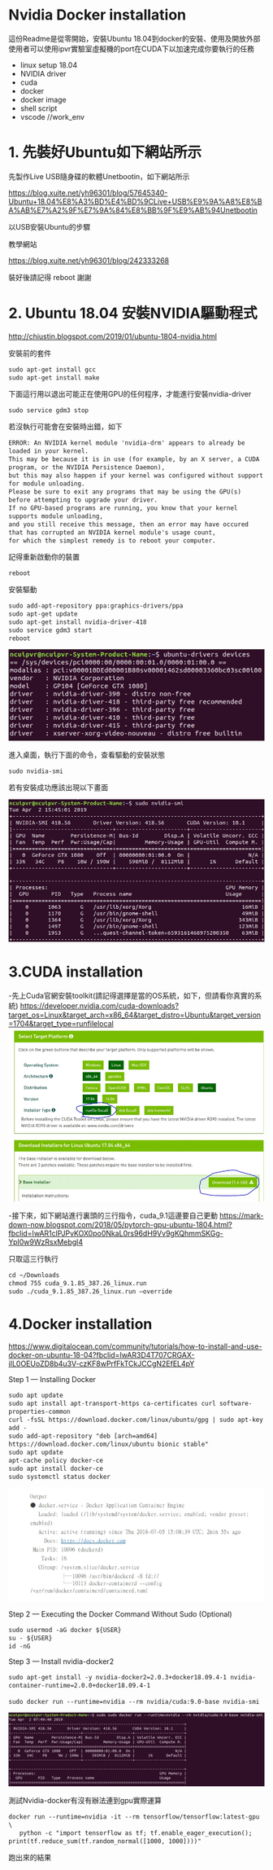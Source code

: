 Nvidia Docker installation 
=======
這份Readme是從零開始，安裝Ubuntu 18.04到docker的安裝、使用及開放外部使用者可以使用ipvr實驗室虛擬機的port在CUDA下以加速完成你要執行的任務
- linux setup 18.04
- NVIDIA driver
- cuda
- docker
- docker image
- shell script
- vscode  //work_env

# 1.	先裝好Ubuntu如下網站所示
先製作Live USB隨身碟的軟體Unetbootin，如下網站所示

https://blog.xuite.net/yh96301/blog/57645340-Ubuntu+18.04%E8%A3%BD%E4%BD%9CLive+USB%E9%9A%A8%E8%BA%AB%E7%A2%9F%E7%9A%84%E8%BB%9F%E9%AB%94Unetbootin

以USB安裝Ubuntu的步驟

教學網站

https://blog.xuite.net/yh96301/blog/242333268

裝好後請記得 reboot 謝謝

# 2. Ubuntu 18.04 安裝NVIDIA驅動程式

http://chiustin.blogspot.com/2019/01/ubuntu-1804-nvidia.html

安裝前的套件

```shell
sudo apt-get install gcc
sudo apt-get install make
```
下面這行用以退出可能正在使用GPU的任何程序，才能進行安裝nvidia-driver

```shell
sudo service gdm3 stop
```

若沒執行可能會在安裝時出錯，如下

```shell
ERROR: An NVIDIA kernel module 'nvidia-drm' appears to already be loaded in your kernel.
This may be because it is in use (for example, by an X server, a CUDA program, or the NVIDIA Persistence Daemon), 
but this may also happen if your kernel was configured without support for module unloading.
Please be sure to exit any programs that may be using the GPU(s) before attempting to upgrade your driver.
If no GPU-based programs are running, you know that your kernel supports module unloading, 
and you still receive this message, then an error may have occured that has corrupted an NVIDIA kernel module's usage count, 
for which the simplest remedy is to reboot your computer.
```
記得重新啟動你的裝置
```shell
reboot
```
安裝驅動

```shell
sudo add-apt-repository ppa:graphics-drivers/ppa 
sudo apt-get update
sudo apt-get install nvidia-driver-418
sudo service gdm3 start
reboot
```
![image](https://github.com/ncuipvr/RoadToHell/blob/master/im/ubuntu%20driver-device.png)


進入桌面，執行下面的命令，查看驅動的安裝狀態
```shell
sudo nvidia-smi
```
若有安裝成功應該出現以下畫面

![image](https://github.com/ncuipvr/RoadToHell/blob/master/im/nvidia-smi.png)


# 3.CUDA installation

-先上Cuda官網安裝toolkit(請記得選擇是當的OS系統，如下，但請看你真實的系統)
https://developer.nvidia.com/cuda-downloads?target_os=Linux&target_arch=x86_64&target_distro=Ubuntu&target_version=1704&target_type=runfilelocal
![image](https://github.com/ncuipvr/RoadToHell/blob/master/im/CUDA.jpg)

-接下來，如下網站進行裏頭的三行指令，cuda_9.1這邊要自己更動
https://mark-down-now.blogspot.com/2018/05/pytorch-gpu-ubuntu-1804.html?fbclid=IwAR1clPJPvKOX0po0NkaL0rs96dH9Vv9gKQhmmSKGg-YpI0w9WzRsxMebgl4

只取這三行執行
```shell
cd ~/Downloads
chmod 755 cuda_9.1.85_387.26_linux.run
sudo ./cuda_9.1.85_387.26_linux.run –override
```
# 4.Docker installation
https://www.digitalocean.com/community/tutorials/how-to-install-and-use-docker-on-ubuntu-18-04?fbclid=IwAR3D4T707CRGAX-iIL0OEUoZD8b4u3V-czKF8wPrfFkTCkJCCgN2EfEL4pY


Step 1 — Installing Docker
```shell
sudo apt update
sudo apt install apt-transport-https ca-certificates curl software-properties-common
curl -fsSL https://download.docker.com/linux/ubuntu/gpg | sudo apt-key add -
sudo add-apt-repository "deb [arch=amd64] https://download.docker.com/linux/ubuntu bionic stable"
sudo apt update
apt-cache policy docker-ce
sudo apt install docker-ce
sudo systemctl status docker
```
![image](https://github.com/ncuipvr/RoadToHell/blob/master/im/3.jpg)

Step 2 — Executing the Docker Command Without Sudo (Optional)
```shell
sudo usermod -aG docker ${USER}
su - ${USER}
id -nG
```
Step 3 — Install nvidia-docker2
```shell
sudo apt-get install -y nvidia-docker2=2.0.3+docker18.09.4-1 nvidia-container-runtime=2.0.0+docker18.09.4-1

sudo docker run --runtime=nvidia --rm nvidia/cuda:9.0-base nvidia-smi
```

![image](https://github.com/ncuipvr/RoadToHell/blob/master/im/docker%20nvidia-smi.png)

測試Nvidia-docker有沒有辦法連到gpu實際運算

```shell
docker run --runtime=nvidia -it --rm tensorflow/tensorflow:latest-gpu \
   python -c "import tensorflow as tf; tf.enable_eager_execution(); print(tf.reduce_sum(tf.random_normal([1000, 1000])))"
```

跑出來的結果
